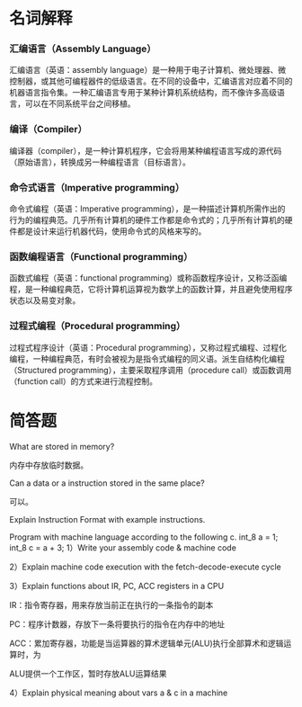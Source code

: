 # 名词解释

### 汇编语言（Assembly Language）

汇编语言（英语：assembly language）是一种用于电子计算机、微处理器、微控制器，或其他可编程器件的低级语言。在不同的设备中，汇编语言对应着不同的机器语言指令集。一种汇编语言专用于某种计算机系统结构，而不像许多高级语言，可以在不同系统平台之间移植。

### 编译（Compiler）

编译器（compiler），是一种计算机程序，它会将用某种编程语言写成的源代码（原始语言），转换成另一种编程语言（目标语言）。

### 命令式语言（Imperative programming）

命令式编程（英语：Imperative programming），是一种描述计算机所需作出的行为的编程典范。几乎所有计算机的硬件工作都是命令式的；几乎所有计算机的硬件都是设计来运行机器代码，使用命令式的风格来写的。

### 函数编程语言（Functional programming）

函数式编程（英语：functional programming）或称函数程序设计，又称泛函编程，是一种编程典范，它将计算机运算视为数学上的函数计算，并且避免使用程序状态以及易变对象。

### 过程式编程（Procedural programming）

过程式程序设计（英语：Procedural programming），又称过程式编程、过程化编程，一种编程典范，有时会被视为是指令式编程的同义语。派生自结构化编程（Structured programming），主要采取程序调用（procedure call）或函数调用（function call）的方式来进行流程控制。

# 简答题

What are stored in memory?

内存中存放临时数据。

Can a data or a instruction stored in the same place?

可以。

Explain Instruction Format with example instructions.


Program with machine language according to the following c.
int_8 a = 1;
int_8 c = a + 3;
1）Write your assembly code & machine code

2）Explain machine code execution with the fetch-decode-execute cycle

3）Explain functions about IR, PC, ACC registers in a CPU

IR：指令寄存器，用来存放当前正在执行的一条指令的副本 

PC：程序计数器，存放下一条将要执行的指令在内存中的地址 

ACC：累加寄存器，功能是当运算器的算术逻辑单元(ALU)执行全部算术和逻辑运算时，为

ALU提供一个工作区，暂时存放ALU运算结果

4）Explain physical meaning about vars a & c in a machine
 


